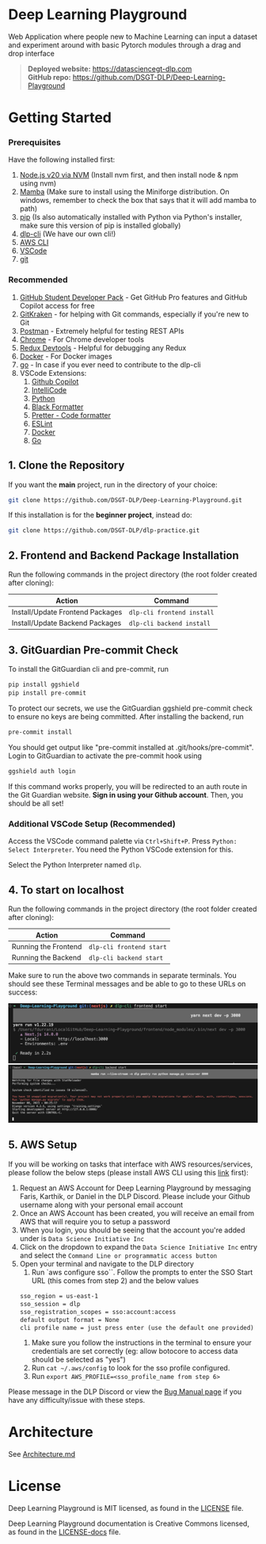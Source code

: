 # Deep Learning Playground

Web Application where people new to Machine Learning can input a dataset and experiment around with basic Pytorch modules through a drag and drop interface

> **Deployed website:** https://datasciencegt-dlp.com </br> **GitHub repo:** https://github.com/DSGT-DLP/Deep-Learning-Playground

# Getting Started

### Prerequisites

Have the following installed first:

1. [Node.js v20 via NVM](https://github.com/nvm-sh/nvm#installing-and-updating) (Install nvm first, and then install node & npm using nvm)
1. [Mamba](https://github.com/conda-forge/miniforge#miniforge) (Make sure to install using the Miniforge distribution. On windows, remember to check the box that says that it will add mamba to path)
1. [pip](https://pip.pypa.io/en/stable/installation/) (Is also automatically installed with Python via Python's installer, make sure this version of pip is installed globally)
1. [dlp-cli](https://github.com/DSGT-DLP/dlp-cli#readme) (We have our own cli!)
1. [AWS CLI](https://docs.aws.amazon.com/cli/latest/userguide/getting-started-install.html)
1. [VSCode](https://code.visualstudio.com/)
1. [git](https://git-scm.com/downloads)

### Recommended

1. [GitHub Student Developer Pack](https://education.github.com/pack) - Get GitHub Pro features and GitHub Copilot access for free
1. [GitKraken](https://help.gitkraken.com/gitkraken-client/how-to-install/) - for helping with Git commands, especially if you're new to Git
1. [Postman](https://www.postman.com/downloads/) - Extremely helpful for testing REST APIs
1. [Chrome](https://www.google.com/chrome/) - For Chrome developer tools
1. [Redux Devtools](https://chrome.google.com/webstore/detail/redux-devtools/lmhkpmbekcpmknklioeibfkpmmfibljd) - Helpful for debugging any Redux
1. [Docker](https://www.docker.com/) - For Docker images
1. [go](https://go.dev/doc/install) - In case if you ever need to contribute to the dlp-cli
1. VSCode Extensions:
   1. [Github Copilot](https://marketplace.visualstudio.com/items?itemName=GitHub.copilot)
   1. [IntelliCode](https://marketplace.visualstudio.com/items?itemName=VisualStudioExptTeam.vscodeintellicode)
   1. [Python](https://marketplace.visualstudio.com/items?itemName=ms-python.python)
   1. [Black Formatter](https://marketplace.visualstudio.com/items?itemName=ms-python.black-formatter)
   1. [Pretter - Code formatter](https://marketplace.visualstudio.com/items?itemName=esbenp.prettier-vscode)
   1. [ESLint](https://marketplace.visualstudio.com/items?itemName=dbaeumer.vscode-eslint)
   1. [Docker](https://marketplace.visualstudio.com/items?itemName=ms-azuretools.vscode-docker)
   1. [Go](https://marketplace.visualstudio.com/items?itemName=golang.Go)

## 1. Clone the Repository

If you want the **main** project, run in the directory of your choice:
```sh
git clone https://github.com/DSGT-DLP/Deep-Learning-Playground.git
```

If this installation is for the **beginner project**, instead do:
```sh
git clone https://github.com/DSGT-DLP/dlp-practice.git
```


## 2. Frontend and Backend Package Installation

Run the following commands in the project directory (the root folder created after cloning):

| Action                           | Command                    |
| -------------------------------- | -------------------------- |
| Install/Update Frontend Packages | `dlp-cli frontend install` |
| Install/Update Backend Packages  | `dlp-cli backend install`  |

## 3. GitGuardian Pre-commit Check

To install the GitGuardian cli and pre-commit, run

```sh
pip install ggshield
pip install pre-commit
```

To protect our secrets, we use the GitGuardian ggshield pre-commit check to ensure no keys are being committed. After installing the backend, run

```sh
pre-commit install
```

You should get output like "pre-commit installed at .git/hooks/pre-commit". Login to GitGuardian to activate the pre-commit hook using

```sh
ggshield auth login
```

If this command works properly, you will be redirected to an auth route in the Git Guardian website. **Sign in using your Github account**. Then, you should be all set!

### Additional VSCode Setup (Recommended)

Access the VSCode command palette via `Ctrl+Shift+P`. Press `Python: Select Interpreter`. You need the Python VSCode extension for this.

Select the Python Interpreter named `dlp`.

## 4. To start on localhost

Run the following commands in the project directory (the root folder created after cloning):

| Action               | Command                  |
| -------------------- | ------------------------ |
| Running the Frontend | `dlp-cli frontend start` |
| Running the Backend  | `dlp-cli backend start`  |

Make sure to run the above two commands in separate terminals. You should see these Terminal messages and be able to go to these URLs on success:

![](.github/readme_images/frontend_start.png)
![](.github/readme_images/backend_start.png)

## 5. AWS Setup
If you will be working on tasks that interface with AWS resources/services, please follow the below steps (please install AWS CLI using this [link](https://docs.aws.amazon.com/cli/latest/userguide/getting-started-install.html) first):

1. Request an AWS Account for Deep Learning Playground by messaging Faris, Karthik, or Daniel in the DLP Discord. Please include your Github username along with your personal email account
1. Once an AWS Account has been created, you will receive an email from AWS that will require you to setup a password
1. When you login, you should be seeing that the account you're added under is `Data Science Initiative Inc`
1. Click on the dropdown to expand the `Data Science Initiative Inc` entry and select the `Command Line or programmatic access button`
1. Open your terminal and navigate to the DLP directory
   1. Run `aws configure sso``. Follow the prompts to enter the SSO Start URL (this comes from step 2) and the below values
   ```
   sso_region = us-east-1
   sso_session = dlp
   sso_registration_scopes = sso:account:access
   default output format = None
   cli profile name = just press enter (use the default one provided)
   ````
   1. Make sure you follow the instructions in the terminal to ensure your credentials are set correctly (eg: allow botocore to access data should be selected as "yes")
   1. Run `cat ~/.aws/config` to look for the sso profile configured.
   1. Run `export AWS_PROFILE=<sso_profile_name from step 6>`

Please message in the DLP Discord or view the [Bug Manual page](https://github.com/DSGT-DLP/Deep-Learning-Playground/wiki/Bug-Manual) if you have any difficulty/issue with these steps. 

# Architecture

See [Architecture.md](./.github/Architecture.md)

# License

Deep Learning Playground is MIT licensed, as found in the [LICENSE](./LICENSE) file.

Deep Learning Playground documentation is Creative Commons licensed, as found in the [LICENSE-docs](./.github/LICENSE-docs) file.
